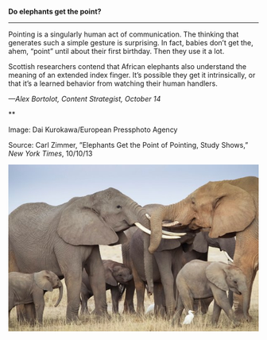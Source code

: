 **Do elephants get the point?**

****

Pointing is a singularly human act of communication. The thinking that generates such a simple gesture is surprising. In fact, babies don’t get the, ahem, “point” until about their first birthday. Then they use it a lot.

Scottish researchers contend that African elephants also understand the meaning of an extended index finger. It’s possible they get it intrinsically, or that it’s a learned behavior from watching their human handlers. 

*—Alex Bortolot, Content Strategist, October 14*

**

Image: Dai Kurokawa/European Pressphoto Agency

Source: Carl Zimmer, ”Elephants Get the Point of Pointing, Study Shows,” *New York Times*, 10/10/13 

![](../images/13.10.14.Bortolot_ElephantEDIT-1.jpeg)
